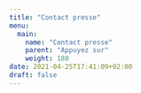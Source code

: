 ```yaml
---
title: "Contact presse"
menu:
  main:
    name: "Contact presse"
    parent: "Appuyez sur"
    weight: 180
date: 2021-04-25T17:41:09+02:00
draft: false
---
```


